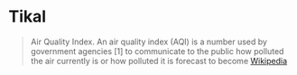 # Tikal

> Air Quality Index. An air quality index (AQI) is a number used by government agencies [1] to communicate to the public how polluted the air currently is or how polluted it is forecast to become [Wikipedia](https://en.wikipedia.org/wiki/Air_quality_index)